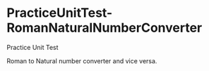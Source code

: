 # PracticeUnitTest-RomanNaturalNumberConverter

Practice Unit Test

Roman to Natural number converter and vice versa.

